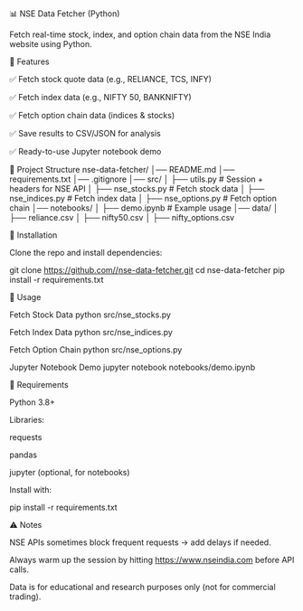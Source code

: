 📊 NSE Data Fetcher (Python)

Fetch real-time stock, index, and option chain data from the NSE India website using Python.

🚀 Features

✅ Fetch stock quote data (e.g., RELIANCE, TCS, INFY)

✅ Fetch index data (e.g., NIFTY 50, BANKNIFTY)

✅ Fetch option chain data (indices & stocks)

✅ Save results to CSV/JSON for analysis

✅ Ready-to-use Jupyter notebook demo

📂 Project Structure nse-data-fetcher/ │── README.md │── requirements.txt │── .gitignore │── src/ │ ├── utils.py # Session + headers for NSE API │ ├── nse_stocks.py # Fetch stock data │ ├── nse_indices.py # Fetch index data │ ├── nse_options.py # Fetch option chain │── notebooks/ │ ├── demo.ipynb # Example usage │── data/ │ ├── reliance.csv │ ├── nifty50.csv │ ├── nifty_options.csv

🔧 Installation

Clone the repo and install dependencies:

git clone https://github.com//nse-data-fetcher.git cd nse-data-fetcher pip install -r requirements.txt

📌 Usage

Fetch Stock Data python src/nse_stocks.py

Fetch Index Data python src/nse_indices.py

Fetch Option Chain python src/nse_options.py

Jupyter Notebook Demo jupyter notebook notebooks/demo.ipynb

📝 Requirements

Python 3.8+

Libraries:

requests

pandas

jupyter (optional, for notebooks)

Install with:

pip install -r requirements.txt

⚠️ Notes

NSE APIs sometimes block frequent requests → add delays if needed.

Always warm up the session by hitting https://www.nseindia.com before API calls.

Data is for educational and research purposes only (not for commercial trading).
